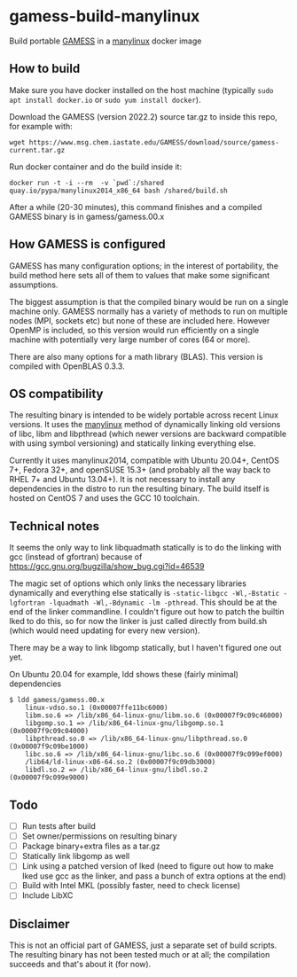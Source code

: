 # gamess-build-manylinux

Build portable [GAMESS](https://www.msg.chem.iastate.edu/gamess/index.html) in a [manylinux](https://github.com/pypa/manylinux) docker image

## How to build

Make sure you have docker installed on the host machine (typically `sudo apt install docker.io` or `sudo yum install docker`).

Download the GAMESS (version 2022.2) source tar.gz to inside this repo, for example with:
```
wget https://www.msg.chem.iastate.edu/GAMESS/download/source/gamess-current.tar.gz
```

Run docker container and do the build inside it:
```
docker run -t -i --rm  -v `pwd`:/shared quay.io/pypa/manylinux2014_x86_64 bash /shared/build.sh
```

After a while (20-30 minutes), this command finishes and a compiled GAMESS binary is in gamess/gamess.00.x

## How GAMESS is configured

GAMESS has many configuration options; in the interest of portability, the build method here sets all of them to values that make some significant assumptions.

The biggest assumption is that the compiled binary would be run on a single machine only.  GAMESS normally has a variety of methods to run on multiple nodes (MPI, sockets etc) but none of these are included here.  However OpenMP is included, so this version would run efficiently on a single machine with potentially very large number of cores (64 or more).

There are also many options for a math library (BLAS).  This version is compiled with OpenBLAS 0.3.3.

## OS compatibility

The resulting binary is intended to be widely portable across recent Linux versions.  It uses the [manylinux](https://github.com/pypa/manylinux) method of dynamically linking old versions of libc, libm and libpthread (which newer versions are backward compatible with using symbol versioning) and statically linking everything else.

Currently it uses manylinux2014, compatible with Ubuntu 20.04+, CentOS 7+, Fedora 32+, and openSUSE 15.3+ (and probably all the way back to RHEL 7+ and Ubuntu 13.04+).  It is not necessary to install any dependencies in the distro to run the resulting binary.  The build itself is hosted on CentOS 7 and uses the GCC 10 toolchain.

## Technical notes

It seems the only way to link libquadmath statically is to do the linking with gcc (instead of gfortran) because of https://gcc.gnu.org/bugzilla/show_bug.cgi?id=46539

The magic set of options which only links the necessary libraries dynamically and everything else statically is `-static-libgcc -Wl,-Bstatic -lgfortran -lquadmath -Wl,-Bdynamic -lm -pthread`.  This should be at the end of the linker commandline.  I couldn't figure out how to patch the builtin lked to do this, so for now the linker is just called directly from build.sh (which would need updating for every new version).

There may be a way to link libgomp statically, but I haven't figured one out yet.

On Ubuntu 20.04 for example, ldd shows these (fairly minimal) dependencies

```
$ ldd gamess/gamess.00.x 
	linux-vdso.so.1 (0x00007ffe11bc6000)
	libm.so.6 => /lib/x86_64-linux-gnu/libm.so.6 (0x00007f9c09c46000)
	libgomp.so.1 => /lib/x86_64-linux-gnu/libgomp.so.1 (0x00007f9c09c04000)
	libpthread.so.0 => /lib/x86_64-linux-gnu/libpthread.so.0 (0x00007f9c09be1000)
	libc.so.6 => /lib/x86_64-linux-gnu/libc.so.6 (0x00007f9c099ef000)
	/lib64/ld-linux-x86-64.so.2 (0x00007f9c09db3000)
	libdl.so.2 => /lib/x86_64-linux-gnu/libdl.so.2 (0x00007f9c099e9000)
```

## Todo

- [ ] Run tests after build
- [ ] Set owner/permissions on resulting binary
- [ ] Package binary+extra files as a tar.gz
- [ ] Statically link libgomp as well
- [ ] Link using a patched version of lked (need to figure out how to make lked use gcc as the linker, and pass a bunch of extra options at the end)
- [ ] Build with Intel MKL (possibly faster, need to check license)
- [ ] Include LibXC

## Disclaimer

This is not an official part of GAMESS, just a separate set of build scripts.  The resulting binary has not been tested much or at all; the compilation succeeds and that's about it (for now).
